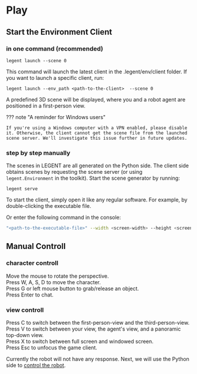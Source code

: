 # Play

## Start the Environment Client

### in one command (recommended)

```
legent launch --scene 0
```

This command will launch the latest client in the .legent/env/client folder. If you want to launch a specific client, run:

```
legent launch --env_path <path-to-the-client>  --scene 0
```

A predefined 3D scene will be displayed, where you and a robot agent are positioned in a first-person view.

??? note "A reminder for Windows users"

    If you're using a Windows computer with a VPN enabled, please disable it. Otherwise, the client cannot get the scene file from the launched scene server. We'll investigate this issue further in future updates.

### step by step manually

The scenes in LEGENT are all generated on the Python side. The client side obtains scenes by requesting the scene server (or using `legent.Environment` in the toolkit).
Start the scene generator by running:

```
legent serve
```

To start the client, simply open it like any regular software. For example, by double-clicking the executable file.

Or enter the following command in the console:
``` bash
"<path-to-the-executable-file>" --width <screen-width> --height <screen-height>
```


## Manual Controll

### character controll

Move the mouse to rotate the perspective.<br>
Press W, A, S, D to move the character.<br>
Press G or left mouse button to grab/release an object.<br>
Press Enter to chat.

### view controll

Press C to switch between the first-person-view and the third-person-view.<br>
Press V to switch between your view, the agent's view, and a panoramic top-down view.<br>
Press X to switch between full screen and windowed screen.<br>
Press Esc to unfocus the game client.

Currently the robot will not have any response. Next, we will use the Python side to [control the robot](/documentation/environment/basic_usage/).
